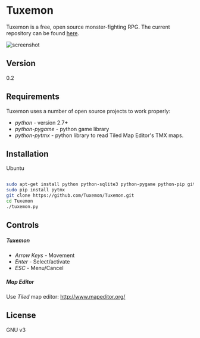 Tuxemon
=======

Tuxemon is a free, open source monster-fighting RPG. The current repository
can be found [here](https://git.tuxemon.org:3000).

![screenshot](http://www.tuxemon.org/images/featurette-01.png)


Version
----

0.2


Requirements
-----------

Tuxemon uses a number of open source projects to work properly:

* *python* - version 2.7+
* *python-pygame* - python game library
* *python-pytmx* - python library to read Tiled Map Editor's TMX maps.


Installation
--------------

Ubuntu

```sh

sudo apt-get install python python-sqlite3 python-pygame python-pip git
sudo pip install pytmx
git clone https://github.com/Tuxemon/Tuxemon.git
cd Tuxemon
./tuxemon.py

```


Controls
--------------

##### Tuxemon
* *Arrow Keys* - Movement
* *Enter* - Select/activate
* *ESC* - Menu/Cancel


##### Map Editor

Use *Tiled* map editor: http://www.mapeditor.org/


License
----

GNU v3

